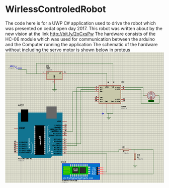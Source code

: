 # WirlessControledRobot
The code here is for a UWP C# application used to drive the robot which was presented on cedat open day 2017.
This robot was written about by the new vision at the link http://bit.ly/2oCxsPw 
The hardware consists of the HC-06 module which was used for communication between the arduino and the Computer running the application
The schematic of the hardware without including the servo motor is shown below in proteus
![alt text](https://github.com/ashirafumiiro/WirlessControledRobot/blob/master/images/circuit.PNG)

